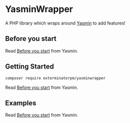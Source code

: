# YasminWrapper
A PHP library which wraps around [Yasmin](https://github.com/laravel-discord/Yasmin) to add features!

## Before you start
Read [Before you start](https://github.com/laravel-discord/Yasmin#before-you-start) from Yasmin.

## Getting Started
```
composer require exterminatorpm/yasminwrapper
```
Read [Before you start](https://github.com/laravel-discord/Yasmin#getting-started) from Yasmin.

## Examples
Read [Before you start](https://github.com/laravel-discord/Yasmin#examples) from Yasmin.

